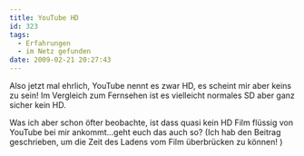 ```yaml
---
title: YouTube HD
id: 323
tags:
  - Erfahrungen
  - im Netz gefunden
date: 2009-02-21 20:27:43
---
```


Also jetzt mal ehrlich, YouTube nennt es zwar HD, es scheint mir aber keins zu sein! Im Vergleich zum Fernsehen ist es vielleicht normales SD aber ganz sicher kein HD.

Was ich aber schon öfter beobachte, ist dass quasi kein HD Film flüssig von YouTube bei mir ankommt…geht euch das auch so? (Ich hab den Beitrag geschrieben, um die Zeit des Ladens vom Film überbrücken zu können! )